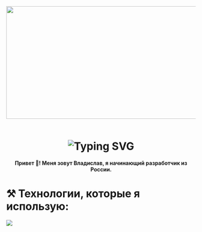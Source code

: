 <div align="center">
<img src="https://i.pinimg.com/originals/62/52/9a/62529a8311a2b66fd551d0aef1842f01.gif" width=800 height=300/>
</div>
<br>
<h1 align="center">
    <img src="https://readme-typing-svg.herokuapp.com?font=Consolas&size=30&center=True&vCenter=True&duration=3000&pause=800&color=2BF729&width=435&lines=%D0%9F%D1%80%D0%B8%D0%B2%D0%B5%D1%82%2C+%D0%BD%D0%B5%D0%B7%D0%BD%D0%B0%D0%BA%D0%BE%D0%BC%D0%B5%D1%86!;%D0%94%D0%BE%D0%B1%D1%80%D0%BE+%D0%BF%D0%BE%D0%B6%D0%B0%D0%BB%D0%BE%D0%B2%D0%B0%D1%82%D1%8C!" alt="Typing SVG" />
</h1>
<div align="center">
    
 **Привет 👋! Меня зовут Владислав, я начинающий разработчик из России.**
 
</div>

 # ⚒️ Технологии, которые я использую:

<p>
    <img src="https://skillicons.dev/icons?i=py,vscode,github" />
</p>
